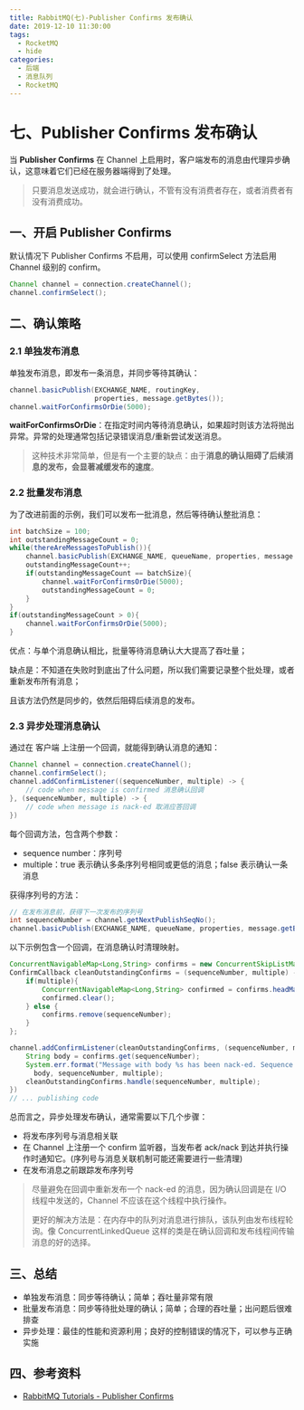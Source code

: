 ```yaml
---
title: RabbitMQ(七)-Publisher Confirms 发布确认
date: 2019-12-10 11:30:00
tags:
  - RocketMQ
  - hide
categories:
  - 后端
  - 消息队列
  - RocketMQ
---
```


# 七、Publisher Confirms 发布确认

当 **Publisher Confirms** 在 Channel 上启用时，客户端发布的消息由代理异步确认，这意味着它们已经在服务器端得到了处理。

> 只要消息发送成功，就会进行确认，不管有没有消费者存在，或者消费者有没有消费成功。

## 一、开启 Publisher Confirms

默认情况下 Publisher Confirms 不启用，可以使用 confirmSelect 方法启用 Channel 级别的 confirm。

```java
Channel channel = connection.createChannel();
channel.confirmSelect();
```

## 二、确认策略

### 2.1 单独发布消息

单独发布消息，即发布一条消息，并同步等待其确认：

```java
channel.basicPublish(EXCHANGE_NAME, routingKey,
                     properties, message.getBytes());
channel.waitForConfirmsOrDie(5000);
```

**waitForConfirmsOrDie**：在指定时间内等待消息确认，如果超时则该方法将抛出异常。异常的处理通常包括记录错误消息/重新尝试发送消息。 

> 这种技术非常简单，但是有一个主要的缺点：由于**消息的确认阻碍了后续消息的发布，会显著减缓发布的速度**。

### 2.2 批量发布消息

为了改进前面的示例，我们可以发布一批消息，然后等待确认整批消息：

```java
int batchSize = 100;
int outstandingMessageCount = 0;
while(thereAreMessagesToPublish()){
    channel.basicPublish(EXCHANGE_NAME, queueName, properties, message.getBytes());
    outstandingMessageCount++;
    if(outstandingMessageCount == batchSize){
        channel.waitForConfirmsOrDie(5000);
        outstandingMessageCount = 0;
    }
}
if(outstandingMessageCount > 0){
    channel.waitForConfirmsOrDie(5000);
}
```

优点：与单个消息确认相比，批量等待消息确认大大提高了吞吐量；

缺点是：不知道在失败时到底出了什么问题，所以我们需要记录整个批处理，或者重新发布所有消息；

且该方法仍然是同步的，依然后阻碍后续消息的发布。

### 2.3 异步处理消息确认

通过在 客户端 上注册一个回调，就能得到确认消息的通知：

```java
Channel channel = connection.createChannel();
channel.confirmSelect();
channel.addConfirmListener((sequenceNumber, multiple) -> {
    // code when message is confirmed 消息确认回调
}, (sequenceNumber, multiple) -> {
    // code when message is nack-ed 取消应答回调
})
```

每个回调方法，包含两个参数：

- sequence number：序列号
- multiple：true 表示确认多条序列号相同或更低的消息；false 表示确认一条消息

获得序列号的方法：

```java
// 在发布消息前，获得下一次发布的序列号
int sequenceNumber = channel.getNextPublishSeqNo();
channel.basicPublish(EXCHANGE_NAME, queueName, properties, message.getBytes());
```

以下示例包含一个回调，在消息确认时清理映射。

```java
ConcurrentNavigableMap<Long,String> confirms = new ConcurrentSkipListMap<>();
ConfirmCallback cleanOutstandingConfirms = (sequenceNumber, multiple) -> {
    if(multiple){
        ConcurrentNavigableMap<Long,String> confirmed = confirms.headMap(sequenceNumber, true);
        confirmed.clear();
    } else {
        confirms.remove(sequenceNumber);
    }
};

channel.addConfirmListener(cleanOutstandingConfirms, (sequenceNumber, multiple) -> {
    String body = confirms.get(sequenceNumber);
    System.err.format("Message with body %s has been nack-ed. Sequence number: %d, multiple: %b%n",
      body, sequenceNumber, multiple);
    cleanOutstandingConfirms.handle(sequenceNumber, multiple);
})
// ... publishing code
```

总而言之，异步处理发布确认，通常需要以下几个步骤：

- 将发布序列号与消息相关联
- 在 Channel 上注册一个 confirm 监听器，当发布者 ack/nack 到达并执行操作时通知它。(序列号与消息关联机制可能还需要进行一些清理)
- 在发布消息之前跟踪发布序列号

> 尽量避免在回调中重新发布一个 nack-ed 的消息，因为确认回调是在 I/O 线程中发送的，Channel 不应该在这个线程中执行操作。
>
> 更好的解决方法是：在内存中的队列对消息进行排队，该队列由发布线程轮询。像 ConcurrentLinkedQueue 这样的类是在确认回调和发布线程间传输消息的好的选择。

## 三、总结

- 单独发布消息：同步等待确认；简单；吞吐量非常有限
- 批量发布消息：同步等待批处理的确认；简单；合理的吞吐量；出问题后很难排查
- 异步处理：最佳的性能和资源利用；良好的控制错误的情况下，可以参与正确实施

## 四、参考资料

- [RabbitMQ Tutorials - Publisher Confirms](https://www.rabbitmq.com/tutorials/tutorial-seven-java.html)